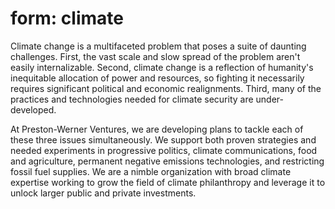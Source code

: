 # form: climate

Climate change is a multifaceted problem that poses a suite of daunting challenges. First, the vast scale and slow spread of the problem aren't easily internalizable. Second, climate change is a reflection of humanity's inequitable allocation of power and resources, so fighting it necessarily requires significant political and economic realignments. Third, many of the practices and technologies needed for climate security are under-developed.

At Preston-Werner Ventures, we are developing plans to tackle each of these three issues simultaneously. We support both proven strategies and needed experiments in progressive politics, climate communications, food and agriculture, permanent negative emissions technologies, and restricting fossil fuel supplies. We are a nimble organization with broad climate expertise working to grow the field of climate philanthropy and leverage it to unlock larger public and private investments.
